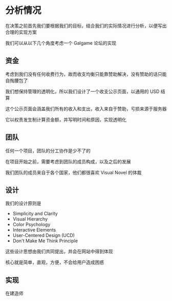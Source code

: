 # 分析情况

在决策之前首先我们要根据我们的目标，结合我们的实际情况进行分析，以便写出合理的实现方案

我们可以从以下几个角度考虑一个 Galgame 论坛的实现

## 资金

考虑到我们没有任何收费行为，故而收支均衡只能靠赞助解决，没有赞助的话只能自掏腰包了

我们想保持管理的透明化，所以我们设计了一个收支公示页面，以通用的 USD 结算

这个公示页面会涵盖我们所有的收入和支出，收入来自于赞助，亏损来源于服务器

它以权责发生制计算资金额，并写明时间和原因，实现透明化

## 团队

任何一个项目，团队的分工协作是少不了的

在项目开始之前，需要考虑到团队的成员构成，以及之后的发展

我们团队的成员来自于各个国家，他们都很喜欢 Visual Novel 的体裁

## 设计

我们的设计原则是

* Simplicity and Clarity
* Visual Hierarchy
* Color Psychology
* Interactive Elements
* User-Centered Design (UCD)
* Don't Make Me Think Principle

这些设计思想由我们共同提出，并会在网站中得到体现

核心就是简单，直观，方便，不会给用户造成困惑

## 实现

在建造师

